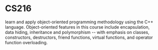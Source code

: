 # CS216

learn and apply object-oriented programming methodology using the C++ language. Object-oriented features in this course include encapsulation, data hiding, inheritance and polymorphism -- with emphasis on classes, constructors, destructors, friend functions, virtual functions, and operator function overloading. 
